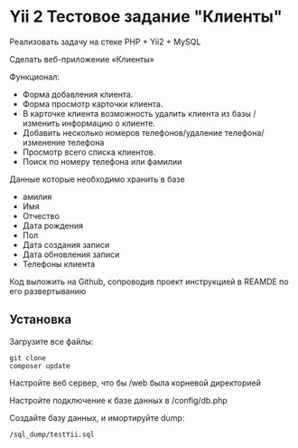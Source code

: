Yii 2 Тестовое задание "Клиенты"
============================

Реализовать задачу на стеке PHP + Yii2 +  MySQL

Сделать веб-приложение «Клиенты»

Функционал: 
- Форма добавления клиента.  
- Форма просмотр карточки клиента.
- В карточке клиента возможность удалить клиента из базы / изменить информацию о клиенте. 
- Добавить несколько номеров телефонов/удаление телефона/изменение телефона
- Просмотр всего списка клиентов.
- Поиск по номеру телефона или фамилии

Данные которые необходимо хранить в базе
- амилия
- Имя
- Отчество
- Дата рождения
- Пол
- Дата создания записи
- Дата обновления записи
- Телефоны клиента

Код выложить на Github, сопроводив проект инструкцией в REAMDE по его развертыванию

Установка
------------
Загрузите все файлы:
~~~
git clone
composer update
~~~
Настройте веб сервер, что бы /web была корневой директорией

Настройте подключение к базе данных в /config/db.php

Создайте базу данных, и имортируйте dump:
~~~
/sql_dump/testYii.sql
~~~



